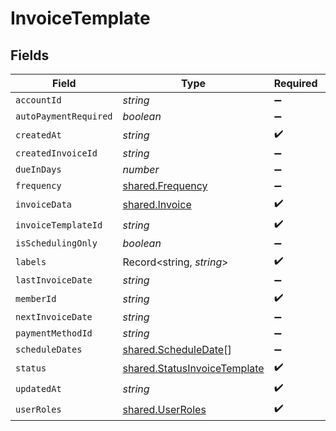 # InvoiceTemplate


## Fields

| Field                                                                        | Type                                                                         | Required                                                                     | Description                                                                  |
| ---------------------------------------------------------------------------- | ---------------------------------------------------------------------------- | ---------------------------------------------------------------------------- | ---------------------------------------------------------------------------- |
| `accountId`                                                                  | *string*                                                                     | :heavy_minus_sign:                                                           | N/A                                                                          |
| `autoPaymentRequired`                                                        | *boolean*                                                                    | :heavy_minus_sign:                                                           | N/A                                                                          |
| `createdAt`                                                                  | *string*                                                                     | :heavy_check_mark:                                                           | N/A                                                                          |
| `createdInvoiceId`                                                           | *string*                                                                     | :heavy_minus_sign:                                                           | N/A                                                                          |
| `dueInDays`                                                                  | *number*                                                                     | :heavy_minus_sign:                                                           | N/A                                                                          |
| `frequency`                                                                  | [shared.Frequency](../../models/shared/frequency.md)                         | :heavy_minus_sign:                                                           | N/A                                                                          |
| `invoiceData`                                                                | [shared.Invoice](../../models/shared/invoice.md)                             | :heavy_check_mark:                                                           | N/A                                                                          |
| `invoiceTemplateId`                                                          | *string*                                                                     | :heavy_check_mark:                                                           | N/A                                                                          |
| `isSchedulingOnly`                                                           | *boolean*                                                                    | :heavy_minus_sign:                                                           | N/A                                                                          |
| `labels`                                                                     | Record<string, *string*>                                                     | :heavy_check_mark:                                                           | N/A                                                                          |
| `lastInvoiceDate`                                                            | *string*                                                                     | :heavy_minus_sign:                                                           | N/A                                                                          |
| `memberId`                                                                   | *string*                                                                     | :heavy_check_mark:                                                           | N/A                                                                          |
| `nextInvoiceDate`                                                            | *string*                                                                     | :heavy_minus_sign:                                                           | N/A                                                                          |
| `paymentMethodId`                                                            | *string*                                                                     | :heavy_minus_sign:                                                           | N/A                                                                          |
| `scheduleDates`                                                              | [shared.ScheduleDate](../../models/shared/scheduledate.md)[]                 | :heavy_minus_sign:                                                           | N/A                                                                          |
| `status`                                                                     | [shared.StatusInvoiceTemplate](../../models/shared/statusinvoicetemplate.md) | :heavy_check_mark:                                                           | N/A                                                                          |
| `updatedAt`                                                                  | *string*                                                                     | :heavy_check_mark:                                                           | N/A                                                                          |
| `userRoles`                                                                  | [shared.UserRoles](../../models/shared/userroles.md)                         | :heavy_check_mark:                                                           | N/A                                                                          |
